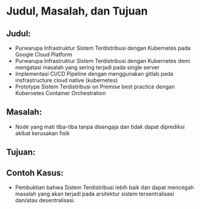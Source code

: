 # Judul, Masalah, dan Tujuan

## Judul:

 - Purwarupa Infrastruktur Sistem Terdistribusi dengan Kubernetes pada Google Cloud Platform
 - Purwarupa Infrastruktur Sistem Terdistribusi dengan Kubernetes demi mengatasi masalah yang sering terjadi pada single server
 - Implementasi CI/CD Pipeline dengan menggunakan gitlab pada insfrastructure cloud native (kubernetes)
 - Prototype Sistem Terdistribusi on Premise best practice dengan Kubernetes Container Orchestration
 
## Masalah:

 - Node yang mati tiba-tiba tanpa disengaja dan tidak dapat diprediksi akibat kerusakan fisik
 
## Tujuan:


## Contoh Kasus:

 - Pembuktian bahwa Sistem Terdistribusi lebih baik dan dapat mencegah masalah yang akan terjadi pada arsitektur sistem tersentralisasi dan/atau desentralisasi.
